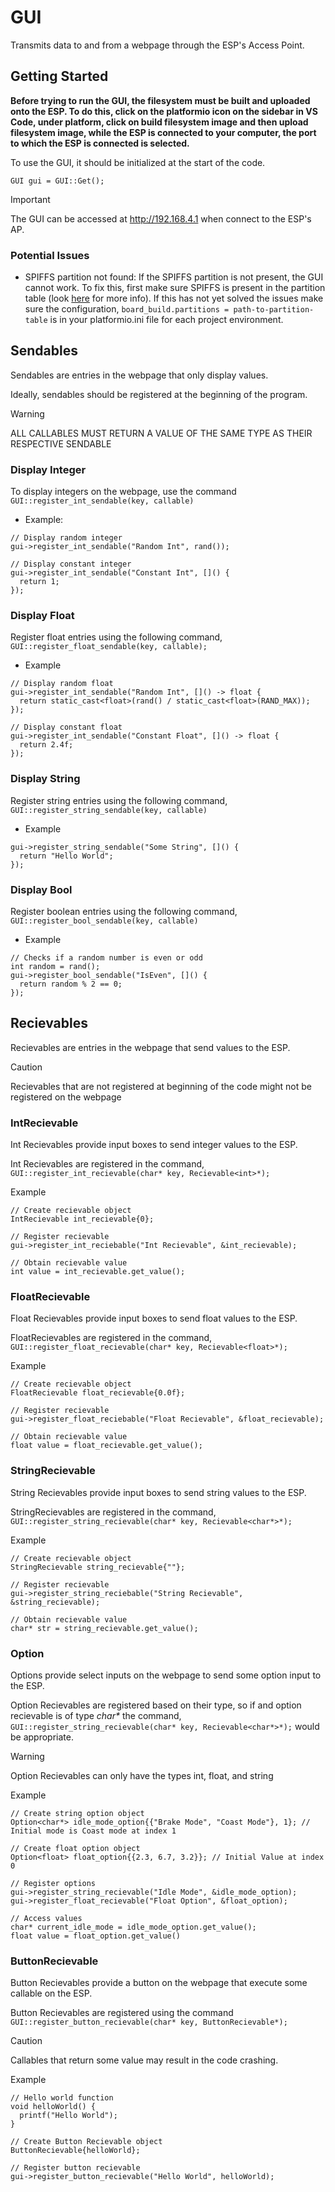 # GUI
Transmits data to and from a webpage through the ESP's Access Point.

## Getting Started
**Before trying to run the GUI, the filesystem must be built and uploaded onto the ESP. To do this, click on the
platformio icon on the sidebar in VS Code, under platform, click on build filesystem image and then upload filesystem
image, while the ESP is connected to your computer, the port to which the ESP is connected is selected.**

To use the GUI, it should be initialized at the start of the code.
```
GUI gui = GUI::Get();
```
>[!IMPORTANT]
>The GUI can be accessed at http://192.168.4.1 when connect to the ESP's AP. 

### Potential Issues
- SPIFFS partition not found: If the SPIFFS partition is not present, the GUI cannot work. To fix this, first make sure
  SPIFFS is present in the partition table (look [here](https://docs.espressif.com/projects/esp-idf/en/stable/esp32/api-guides/partition-tables.html#creating-custom-tables) for more info).
  If this has not yet solved the issues make sure the configuration, `board_build.partitions = path-to-partition-table` is in your platformio.ini file for each
  project environment.

## Sendables
Sendables are entries in the webpage that only display values.

Ideally, sendables should be registered at the beginning of the program.

>[!WARNING]
>ALL CALLABLES MUST RETURN A VALUE OF THE SAME TYPE AS THEIR RESPECTIVE SENDABLE

### Display Integer
To display integers on the webpage, use the command
`GUI::register_int_sendable(key, callable)`

- Example:
```
// Display random integer
gui->register_int_sendable("Random Int", rand());

// Display constant integer
gui->register_int_sendable("Constant Int", []() {
  return 1;
});
```

### Display Float
Register float entries using the following command,
`GUI::register_float_sendable(key, callable);`

- Example
```
// Display random float
gui->register_int_sendable("Random Int", []() -> float {
  return static_cast<float>(rand() / static_cast<float>(RAND_MAX));
});

// Display constant float
gui->register_int_sendable("Constant Float", []() -> float {
  return 2.4f;
});
```

### Display String
Register string entries using the following command,
`GUI::register_string_sendable(key, callable)`

- Example
```
gui->register_string_sendable("Some String", []() {
  return "Hello World";
});
```

### Display Bool
Register boolean entries using the following command,
`GUI::register_bool_sendable(key, callable)`

- Example
```
// Checks if a random number is even or odd
int random = rand();
gui->register_bool_sendable("IsEven", []() {
  return random % 2 == 0;
});
```

## Recievables
Recievables are entries in the webpage that send values to the ESP.

>[!CAUTION]
> Recievables that are not registered at beginning of the code might not be registered on the webpage

### IntRecievable
Int Recievables provide input boxes to send integer values to the ESP.

Int Recievables are registered in the command, `GUI::register_int_recievable(char* key, Recievable<int>*);`

Example
```
// Create recievable object
IntRecievable int_recievable{0};

// Register recievable
gui->register_int_reciebable("Int Recievable", &int_recievable);

// Obtain recievable value
int value = int_recievable.get_value();
```

### FloatRecievable
Float Recievables provide input boxes to send float values to the ESP.

FloatRecievables are registered in the command, `GUI::register_float_recievable(char* key, Recievable<float>*);`

Example
```
// Create recievable object
FloatRecievable float_recievable{0.0f};

// Register recievable
gui->register_float_reciebable("Float Recievable", &float_recievable);

// Obtain recievable value
float value = float_recievable.get_value();
```

### StringRecievable
String Recievables provide input boxes to send string values to the ESP.

StringRecievables are registered in the command, `GUI::register_string_recievable(char* key, Recievable<char*>*);`

Example
```
// Create recievable object
StringRecievable string_recievable{""};

// Register recievable
gui->register_string_reciebable("String Recievable", &string_recievable);

// Obtain recievable value
char* str = string_recievable.get_value();
```

### Option
Options provide select inputs on the webpage to send some option input to the ESP.

Option Recievables are registered based on their type, so if and option recievable
is of type _char*_ the command, `GUI::register_string_recievable(char* key, Recievable<char*>*);`
would be appropriate.

>[!WARNING]
>Option Recievables can only have the types int, float, and string

Example
```
// Create string option object
Option<char*> idle_mode_option{{"Brake Mode", "Coast Mode"}, 1}; // Initial mode is Coast mode at index 1

// Create float option object
Option<float> float_option{{2.3, 6.7, 3.2}}; // Initial Value at index 0

// Register options
gui->register_string_recievable("Idle Mode", &idle_mode_option);
gui->register_float_recievable("Float Option", &float_option);

// Access values
char* current_idle_mode = idle_mode_option.get_value();
float value = float_option.get_value()
```

### ButtonRecievable
Button Recievables provide a button on the webpage that execute some callable on the ESP.

Button Recievables are registered using the command `GUI::register_button_recievable(char* key, ButtonRecievable*);`

>[!CAUTION]
> Callables that return some value may result in the code crashing.

Example
```
// Hello world function
void helloWorld() {
  printf("Hello World");
}

// Create Button Recievable object
ButtonRecievable{helloWorld};

// Register button recievable
gui->register_button_recievable("Hello World", helloWorld);
```
